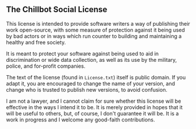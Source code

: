 The Chillbot Social License
-------------------------------------------

This license is intended to provide software writers a way of publishing their work open-source, with some measure of protection against it being used by bad actors or in ways which run counter to building and maintaining a healthy and free society.

It is meant to protect your software against being used to aid in discrimination or wide data collection, as well as its use by the military, police, and for-profit companies.

The text of the license (found in `License.txt`) itself is public domain. If you adapt it, you are encouraged to change the name of your version, and change who is trusted to publish new versions, to avoid confusion.

I am not a lawyer, and I cannot claim for sure whether this license will be effective in the ways I intend it to be. It is merely provided in hopes that it will be useful to others, but, of course, I don't guarantee it will be. It is a work in progress and I welcome any good-faith contributions.
